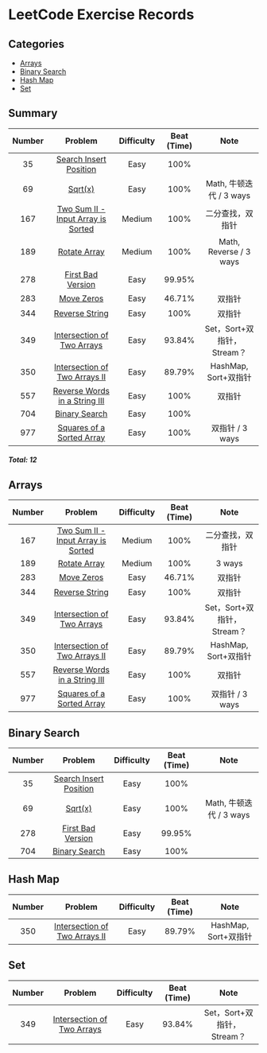 # LeetCode Exercise Records

## Categories
* [Arrays](#arrays)
* [Binary Search](#binary-search)
* [Hash Map](#hash-map)
* [Set](#set)

###
## Summary
| Number |                              Problem                              | Difficulty | Beat (Time) |          Note          |
|:------:|:-----------------------------------------------------------------:|:----------:|:-----------:|:----------------------:|
|   35   |      [Search Insert Position](src/SearchInsertPosition.java)      |    Easy    |    100%     |                        |
|   69   |                     [Sqrt(x)](src/Sqrt.java)                      |    Easy    |    100%     |  Math, 牛顿迭代 / 3 ways   |
|  167   |      [Two Sum II - Input Array is Sorted](src/TwoSumII.java)      |   Medium   |    100%     |        二分查找，双指针        |
|  189   |               [Rotate Array](src/RotateArray.java)                |   Medium   |    100%     | Math, Reverse / 3 ways |
|  278   |           [First Bad Version](src/FirstBadVersion.java)           |    Easy    |   99.95%    |                        |
|  283   |                 [Move Zeros](src/MoveZeros.java)                  |    Easy    |   46.71%    |          双指针           |
|  344   |             [Reverse String](src/ReverseString.java)              |    Easy    |    100%     |          双指针           |
|  349   |     [Intersection of Two Arrays](src/IntersectTwoArrays.java)     |    Easy    |   93.84%    |  Set，Sort+双指针，Stream？  |
|  350   |  [Intersection of Two Arrays II](src/IntersectTwoArraysII.java)   |    Easy    |   89.79%    |   HashMap, Sort+双指针    |
|  557   | [Reverse Words in a String III](src/ReverseWordsInStringIII.java) |    Easy    |    100%     |          双指针           |
|  704   |              [Binary Search](src/BinarySearch.java)               |    Easy    |    100%     |                        |
|  977   |     [Squares of a Sorted Array](src/SquaresSortedArray.java)      |    Easy    |    100%     |      双指针 / 3 ways      |
##### Total: 12

###
## Arrays
| Number |                              Problem                              | Difficulty | Beat (Time) |         Note         |
|:------:|:-----------------------------------------------------------------:|:----------:|:-----------:|:--------------------:|
|  167   |      [Two Sum II - Input Array is Sorted](src/TwoSumII.java)      |   Medium   |    100%     |       二分查找，双指针       |
|  189   |               [Rotate Array](src/RotateArray.java)                |   Medium   |    100%     |        3 ways        |
|  283   |                 [Move Zeros](src/MoveZeros.java)                  |    Easy    |   46.71%    |         双指针          |
|  344   |             [Reverse String](src/ReverseString.java)              |    Easy    |    100%     |         双指针          |
|  349   |     [Intersection of Two Arrays](src/IntersectTwoArrays.java)     |    Easy    |   93.84%    | Set，Sort+双指针，Stream？ |
|  350   |  [Intersection of Two Arrays II](src/IntersectTwoArraysII.java)   |    Easy    |   89.79%    |  HashMap, Sort+双指针   |
|  557   | [Reverse Words in a String III](src/ReverseWordsInStringIII.java) |    Easy    |    100%     |         双指针          |
|  977   |     [Squares of a Sorted Array](src/SquaresSortedArray.java)      |    Easy    |    100%     |     双指针 / 3 ways     |

###
## Binary Search
| Number |                         Problem                         | Difficulty | Beat (Time) |        Note         |
|:------:|:-------------------------------------------------------:|:----------:|:-----------:|:-------------------:|
|   35   | [Search Insert Position](src/SearchInsertPosition.java) |    Easy    |    100%     |                     |
|   69   |                [Sqrt(x)](src/Sqrt.java)                 |    Easy    |    100%     | Math, 牛顿迭代 / 3 ways |
|  278   |      [First Bad Version](src/FirstBadVersion.java)      |    Easy    |   99.95%    |                     |
|  704   |         [Binary Search](src/BinarySearch.java)          |    Easy    |    100%     |                     |

###
## Hash Map
| Number |                              Problem                              | Difficulty | Beat (Time) |         Note         |
|:------:|:-----------------------------------------------------------------:|:----------:|:-----------:|:--------------------:|
|  350   |  [Intersection of Two Arrays II](src/IntersectTwoArraysII.java)   |    Easy    |   89.79%    |  HashMap, Sort+双指针   |

###
## Set
| Number |                              Problem                              | Difficulty | Beat (Time) |         Note         |
|:------:|:-----------------------------------------------------------------:|:----------:|:-----------:|:--------------------:|
|  349   |     [Intersection of Two Arrays](src/IntersectTwoArrays.java)     |    Easy    |   93.84%    | Set，Sort+双指针，Stream？ |


